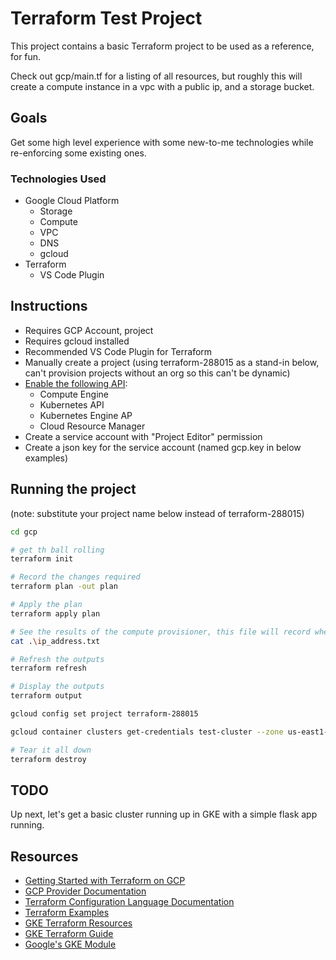 # Terraform Test Project

This project contains a basic Terraform project to be used as a reference, for fun.

Check out gcp/main.tf for a listing of all resources, but roughly this will create a compute instance in a vpc with a public ip, and a storage bucket.

## Goals

Get some high level experience with some new-to-me technologies while re-enforcing some existing ones.

### Technologies Used

- Google Cloud Platform
  - Storage
  - Compute
  - VPC
  - DNS
  - gcloud
- Terraform
  - VS Code Plugin

## Instructions

- Requires GCP Account, project
- Requires gcloud installed
- Recommended VS Code Plugin for Terraform
- Manually create a project (using terraform-288015 as a stand-in below, can't provision projects without an org so this can't be dynamic)
- [Enable the following API](https://console.cloud.google.com/apis/library):
  - Compute Engine
  - Kubernetes API
  - Kubernetes Engine AP
  - Cloud Resource Manager
- Create a service account with "Project Editor" permission
- Create a json key for the service account (named gcp.key in below examples)

## Running the project

(note: substitute your project name below instead of terraform-288015)

```bash
cd gcp

# get th ball rolling
terraform init

# Record the changes required
terraform plan -out plan

# Apply the plan
terraform apply plan

# See the results of the compute provisioner, this file will record when ip are associated
cat .\ip_address.txt

# Refresh the outputs
terraform refresh

# Display the outputs
terraform output

gcloud config set project terraform-288015

gcloud container clusters get-credentials test-cluster --zone us-east1-d

# Tear it all down
terraform destroy
```

## TODO

Up next, let's get a basic cluster running up in GKE with a simple flask app running.

## Resources

- [Getting Started with Terraform on GCP](https://learn.hashicorp.com/tutorials/terraform/google-cloud-platform-builld?in=terraform/gcp-get-started)
- [GCP Provider Documentation](https://www.terraform.io/docs/providers/google/index.html)
- [Terraform Configuration Language Documentation](https://www.terraform.io/docs/configuration/index.html)
- [Terraform Examples](https://www.terraform.io/intro/examples/index.html)
- [GKE Terraform Resources](https://www.terraform.io/docs/providers/google/r/container_cluster.html)
- [GKE Terraform Guide](https://www.terraform.io/docs/providers/google/guides/using_gke_with_terraform.html)
- [Google's GKE Module](https://registry.terraform.io/modules/terraform-google-modules/kubernetes-engine/google/11.0.0)
